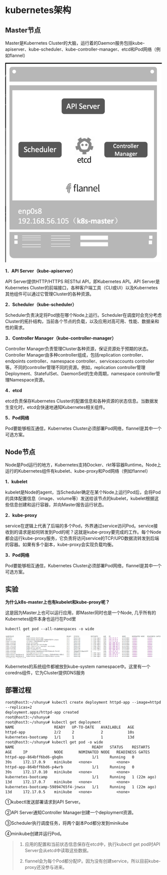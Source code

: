 # kubernetes架构

## Master节点

Master是Kubernetes Cluster的大脑，运行着的Daemon服务包括kube-apiserver、kube-scheduler、kube-controller-manager、etcd和Pod网络（例如flannel）

![image-20220922104418378](3-kubernetes架构.assets/image-20220922104418378.png)

**1．API Server（kube-apiserver）**

API Server提供HTTP/HTTPS RESTful API，即Kubernetes API。API Server是Kubernetes Cluster的前端接口，各种客户端工具（CLI或UI）以及Kubernetes其他组件可以通过它管理Cluster的各种资源。

**2．Scheduler（kube-scheduler）**

Scheduler负责决定将Pod放在哪个Node上运行。Scheduler在调度时会充分考虑Cluster的拓扑结构，当前各个节点的负载，以及应用对高可用、性能、数据亲和性的需求。

**3．Controller Manager（kube-controller-manager）**

Controller Manager负责管理Cluster各种资源，保证资源处于预期的状态。Controller Manager由多种controller组成，包括replication controller、endpoints controller、namespace controller、serviceaccounts controller等。不同的controller管理不同的资源。例如，replication controller管理Deployment、StatefulSet、DaemonSet的生命周期，namespace controller管理Namespace资源。

**4．etcd**

etcd负责保存Kubernetes Cluster的配置信息和各种资源的状态信息。当数据发生变化时，etcd会快速地通知Kubernetes相关组件。

**5．Pod网络**

Pod要能够相互通信，Kubernetes Cluster必须部署Pod网络，flannel是其中一个可选方案。

## Node节点

Node是Pod运行的地方，Kubernetes支持Docker、rkt等容器Runtime。Node上运行的Kubernetes组件有kubelet、kube-proxy和Pod网络（例如flannel）

**1．kubelet**

kubelet是Node的agent，当Scheduler确定在某个Node上运行Pod后，会将Pod的具体配置信息（image、volume等）发送给该节点的kubelet，kubelet根据这些信息创建和运行容器，并向Master报告运行状态。

**2．kube-proxy**

service在逻辑上代表了后端的多个Pod，外界通过service访问Pod。service接收到的请求是如何转发到Pod的呢？这就是kube-proxy要完成的工作。每个Node都会运行kube-proxy服务，它负责将访问service的TCP/UPD数据流转发到后端的容器。如果有多个副本，kube-proxy会实现负载均衡。

**3．Pod网络**

Pod要能够相互通信，Kubernetes Cluster必须部署Pod网络，flannel是其中一个可选方案。

## 实验

**为什么k8s-master上也有kubelet和kube-proxy呢？**

这是因为Master上也可以运行应用，即Master同时也是一个Node, 几乎所有的Kubernetes组件本身也运行在Pod里

```shell
kubectl get pod --all-namespaces -o wide
```

![image-20220922154258609](3-kubernetes架构.assets/image-20220922154258609.png)

Kubernetes的系统组件都被放到kube-system namespace中。这里有一个coredns组件，它为Cluster提供DNS服务

## 部署过程

```shell
root@host3:~/shunyu# kubectl create deployment httpd-app --image=httpd --replicas=2
deployment.apps/httpd-app created
root@host3:~/shunyu#
root@host3:~/shunyu# kubectl get deployment
NAME                  READY   UP-TO-DATE   AVAILABLE   AGE
httpd-app             2/2     2            2           10s
kubernetes-bootcamp   1/1     1            1           13d
root@host3:~/shunyu# kubectl get pod -o wide
NAME                                   READY   STATUS    RESTARTS      AGE     IP            NODE       NOMINATED NODE   READINESS GATES
httpd-app-864bff6bd6-gbq8n             1/1     Running   0             39s     172.17.0.9    minikube   <none>           <none>
httpd-app-864bff6bd6-p4wrb             1/1     Running   0             39s     172.17.0.10   minikube   <none>           <none>
kubernetes-bootcamp                    1/1     Running   1 (22m ago)   13d     172.17.0.7    minikube   <none>           <none>
kubernetes-bootcamp-59894765f4-jnwsx   1/1     Running   1 (22m ago)   13d     172.17.0.5    minikube   <none>           <none>
```

①kubectl发送部署请求到API Server。

②API Server通知Controller Manager创建一个deployment资源。

③Scheduler执行调度任务，将两个副本Pod都分发到minikube

④minikube创建并运行Pod。

>1. 应用的配置和当前状态信息保存在etcd中，执行kubectl get pod时API Server会从etcd中读取这些数据。
>
>2. flannel会为每个Pod都分配IP。因为没有创建service，所以目前kube-proxy还没参与进来。

